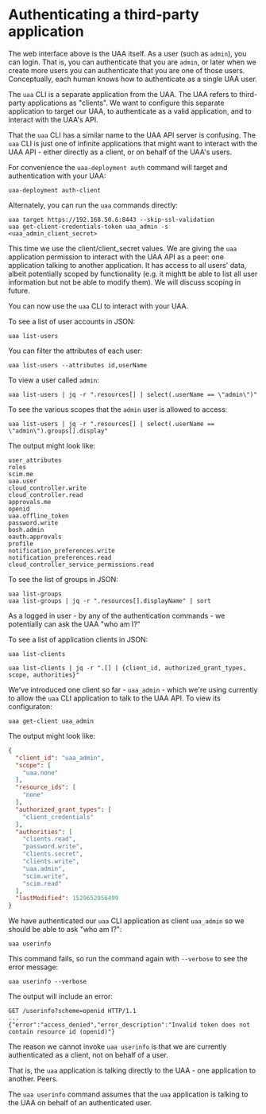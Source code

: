 # Authenticating a third-party application

The web interface above is the UAA itself. As a user (such as `admin`), you can login. That is, you can authenticate that you are `admin`, or later when we create more users you can authenticate that you are one of those users. Conceptually, each human knows how to authenticate as a single UAA user.

The `uaa` CLI is a separate application from the UAA. The UAA refers to third-party applications as "clients". We want to configure this separate application to target our UAA, to authenticate as a valid application, and to interact with the UAA's API.

That the `uaa` CLI has a similar name to the UAA API server is confusing. The `uaa` CLI is just one of infinite applications that might want to interact with the UAA API - either directly as a client, or on behalf of the UAA's users.

For convenience the `uaa-deployment auth` command will target and authentication with your UAA:

```text
uaa-deployment auth-client
```

Alternately, you can run the `uaa` commands directly:

```text
uaa target https://192.168.50.6:8443 --skip-ssl-validation
uaa get-client-credentials-token uaa_admin -s <uaa_admin_client_secret>
```

This time we use the client/client_secret values. We are giving the `uaa` application permission to interact with the UAA API as a peer: one application talking to another application. It has access to all users' data, albeit potentially scoped by functionality (e.g. it mightt be able to list all user information but not be able to modify them). We will discuss scoping in future.

You can now use the `uaa` CLI to interact with your UAA.

To see a list of user accounts in JSON:

```text
uaa list-users
```

You can filter the attributes of each user:

```text
uaa list-users --attributes id,userName
```

To view a user called `admin`:

```text
uaa list-users | jq -r ".resources[] | select(.userName == \"admin\")"
```

To see the various scopes that the `admin` user is allowed to access:

```text
uaa list-users | jq -r ".resources[] | select(.userName == \"admin\").groups[].display"
```

The output might look like:

```text
user_attributes
roles
scim.me
uaa.user
cloud_controller.write
cloud_controller.read
approvals.me
openid
uaa.offline_token
password.write
bosh.admin
oauth.approvals
profile
notification_preferences.write
notification_preferences.read
cloud_controller_service_permissions.read
```

To see the list of groups in JSON:

```text
uaa list-groups
uaa list-groups | jq -r ".resources[].displayName" | sort
```

As a logged in user - by any of the authentication commands - we potentially can ask the UAA "who am I?"

To see a list of application clients in JSON:

```text
uaa list-clients

uaa list-clients | jq -r ".[] | {client_id, authorized_grant_types, scope, authorities}"
```

We've introduced one client so far - `uaa_admin` - which we're using currently to allow the `uaa` CLI application to talk to the UAA API. To view its configuraton:

```text
uaa get-client uaa_admin
```

The output might look like:

```json
{
  "client_id": "uaa_admin",
  "scope": [
    "uaa.none"
  ],
  "resource_ids": [
    "none"
  ],
  "authorized_grant_types": [
    "client_credentials"
  ],
  "authorities": [
    "clients.read",
    "password.write",
    "clients.secret",
    "clients.write",
    "uaa.admin",
    "scim.write",
    "scim.read"
  ],
  "lastModified": 1529652956499
}
```

We have authenticated our `uaa` CLI application  as client `uaa_admin` so we should be able to ask "who am I?":

```text
uaa userinfo
```

This command fails, so run the command again with `--verbose` to see the error message:

```text
uaa userinfo --verbose
```

The output will include an error:

```text
GET /userinfo?scheme=openid HTTP/1.1
...
{"error":"access_denied","error_description":"Invalid token does not contain resource id (openid)"}
```

The reason we cannot invoke `uaa userinfo` is that we are currently authenticated as a client, not on behalf of a user.

That is, the `uaa` application is talking directly to the UAA - one application to another. Peers.

The `uaa userinfo` command assumes that the `uaa` application is talking to the UAA on behalf of an authenticated user.
